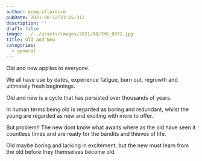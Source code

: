 ```yaml
---
author: greg-allardice
pubDate: 2021-08-12T21:15:31Z
description: ''
draft: false
image: ../../assets/images/2021/08/IMG_8971.jpg
title: Old and New
categories:
  - general
---
```


Old and new applies to everyone.

We all have use by dates, experience fatigue, burn out, regrowth and ultimately fresh beginnings.

Old and new is a cycle that has persisted over thousands of years.

In human terms being old is regarded as boring and redundant, whilst the young are regarded as new and exciting with more to offer.

But problem!! The new dont know what awaits where as the old have seen it countless times and are ready for the bandits and thieves of life.

Old maybe boring and lacking in excitement, but the new must learn from the old before they themselves become old.
